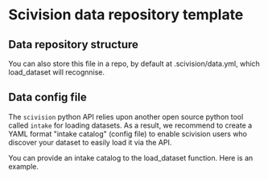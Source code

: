 # Scivision data repository template



## Data repository structure

You can also store this file in a repo, by default at .scivision/data.yml, which load_dataset will recognnise.

## Data config file

The `scivision` python API relies upon another open source python tool called `intake` for loading datasets. As a result, we recommend to create a YAML format "intake catalog" (config file) to enable scivision users who discover your dataset to easily load it via the API.

You can provide an intake catalog to the load_dataset function. Here is an example.